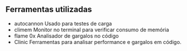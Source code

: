 ## Ferramentas utilizadas

- autocannon
    Usado para testes de carga
- climem
    Monitor no terminal para verificar consumo de memória
- flame 0x
    Analisador de gargalos no código
- Clinic
    Ferramentas para analisar performance e gargalos em código.

